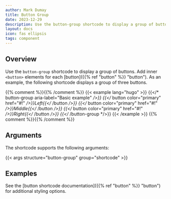 ```yaml
---
author: Mark Dumay
title: Button Group
date: 2023-12-29
description: Use the button-group shortcode to display a group of buttons.
layout: docs
icon: fas ellipsis
tags: component
---
```


## Overview

Use the `button-group` shortcode to display a group of buttons. Add inner `<button>` elements for each [button]({{% ref "button" %}} "button"). As an example, the following shortcode displays a group of three buttons.

{{% comment %}}<!-- markdownlint-disable MD037 -->{{% /comment %}}
{{< example lang="hugo" >}}
{{</* button-group aria-label="Basic example" */>}}
  {{</* button color="primary" href="#!" */>}}Left{{</* /button */>}}
  {{</* button color="primary" href="#!" */>}}Middle{{</* /button */>}}
  {{</* button color="primary" href="#!" */>}}Right{{</* /button */>}}
{{</* /button-group */>}}
{{< /example >}}
{{% comment %}}<!-- markdownlint-enable MD037 -->{{% /comment %}}

## Arguments

The shortcode supports the following arguments:

{{< args structure="button-group" group="shortcode" >}}

## Examples

See the [button shortcode documentation]({{% ref "button" %}} "button") for additional styling options.
